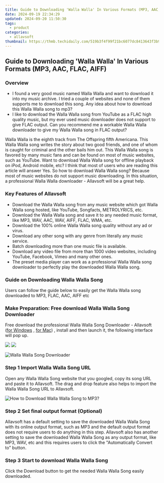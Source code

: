 ```yaml
---
title: Guide to Downloading 'Walla Walla' In Various Formats (MP3, AAC, FLAC, AIFF)
date: 2024-09-19 22:34:29
updated: 2024-09-20 11:50:30
tags:
  - product
categories:
  - allavsoft
thumbnail: https://thmb.techidaily.com/519b3f4f99f21bc6077dc8413643f3b96c2bf221ab645eab192a9d9f6936accf.jpg
---
```


## Guide to Downloading 'Walla Walla' In Various Formats (MP3, AAC, FLAC, AIFF)

### Overview

* I found a very good music named Walla Walla and want to download it into my music archive. I tried a couple of websites and none of them supports me to download this song. Any idea about how to download this Walla Walla song to mp3?
* I like to download the Walla Walla song from YouTube as a FLAC high quality music, but my ever used music downloader does not support to give FLAC output. Can you recommend me a workable Walla Walla downloader to give my Walla Walla song in FLAC output?

Walla Walla is the eighth track from The Offspring fifth Americana. This Walla Walla song writes the story about two good friends, and one of whom is caught for criminal and the other bails him out. This Walla Walla song is favored by many music fans and can be found on most of music websites, such as YouTube. Want to download Walla Walla song for offline playback on iPod, Android mobile, etc? I think that most of users who are reading this article will answer Yes. So how to download Walla Walla song? Because most of music websites do not support music downloading. In this situation, a professional Walla Walla downloader - Allavsoft will be a great help.

### Key Features of Allavsoft

* Download the Walla Walla song from any music website which got Walla Walla song hosted, like YouTube, Songfacts, METROLYRICS, etc.
* Download the Walla Walla song and save it to any needed music format, like MP3, WAV, AAC, WAV, AIFF, FLAC, WMA, etc.
* Download the 100% online Walla Walla song quality without any ad or virus.
* Download any other song with any genre from literally any music service.
* Batch downloading more than one music file is available.
* Download any video file from more than 1000 video websites, including YouTube, Facebook, Vimeo and many other ones.
* The preset media player can work as a professional Walla Walla song downloader to perfectly play the downloaded Walla Walla song.

### Guide on Downloading Walla Walla Song

Users can follow the guide below to easily get the Walla Walla song downloaded to MP3, FLAC, AAC, AIFF etc

### Make Preparation: Free download Walla Walla Song Downloader

Free download the professional Walla Walla Song Downloader - Allavsoft ([for Windows](https://tools.techidaily.com/allavsoft/products/) , [for Mac](https://tools.techidaily.com/allavsoft/products/)) , install and then launch it, the following interface will pop up.

[![](https://www.allavsoft.com/how-to/../images/how-to/free-download-win.jpg)](https://tools.techidaily.com/allavsoft/products/) [![](https://www.allavsoft.com/how-to/../images/how-to/free-download-mac.jpg)](https://tools.techidaily.com/allavsoft/products/)

![Walla Walla Song Downloader](https://www.allavsoft.com/how-to/../images/allavsoft/screen-shot-600.jpg)

### Step 1 Import Walla Walla Song URL

Open any Walla Walla Song website that you googled, copy its song URL and paste it to Allavsoft. The drag and drop feature also helps to import the Walla Walla Song URL to Allavsoft.

![How to Download Walla Walla Song to MP3?](https://www.allavsoft.com/how-to/../images/how-to/download-rtmp-video/download-rtmp-video.jpg)

### Step 2 Set final output format (Optional)

Allavsoft has a default setting to save the downloaded Walla Walla Song with its online output format, such as MP3 and the default output format does not require users to do anything in this step. Allavsoft also has another setting to save the downloaded Walla Walla Song as any output format, like MP3, WAV, etc and this requires users to click the "Automatically Convert to" button.

### Step 3 Start to download Walla Walla Song

Click the Download button to get the needed Walla Walla Song easily downloaded.

<ins class="adsbygoogle"
     style="display:block"
     data-ad-format="autorelaxed"
     data-ad-client="ca-pub-7571918770474297"
     data-ad-slot="1223367746"></ins>



<ins class="adsbygoogle"
     style="display:block"
     data-ad-client="ca-pub-7571918770474297"
     data-ad-slot="8358498916"
     data-ad-format="auto"
     data-full-width-responsive="true"></ins>
